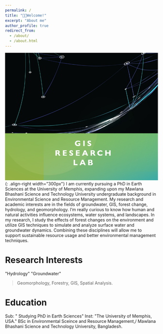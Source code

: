 ```yaml
---
permalink: /
title: "👋🏼Welcome!"
excerpt: "About me"
author_profile: true
redirect_from: 
  - /about/
  - /about.html
---
```




![Illustration of combining vision and language modalities](/images/GISLab.png){: .align-right width="300px"}
I am currently pursuing a PhD in Earth Sciences at the University of Memphis, expanding upon my Mawlana Bhashani Science and Technology University undergraduate background in Environmental Science and Resource Management. My research and academic interests are in the fields of groundwater, GIS, forest change, hydrology, and geomorphology. I’m really curious to know how human and natural activities influence ecosystems, water systems, and landscapes. In my research, I study the effects of forest changes on the environment and utilize GIS techniques to simulate and analyze surface water and groundwater dynamics. Combining these disciplines will allow me to support sustainable resource usage and better environmental management techniques.

# Research Interests

"Hydrology"
"Groundwater"
>Geomorphology,
>Forestry,
>GIS,
>Spatial Analysis.

# Education
Sub: " Studying PhD in Earth Sciences"
Inst: "The University of Memphis, USA."
BSc in Environmental Sceince and Resource Management,/
Mawlana Bhashani Science and Technology University, Bangladesh.







